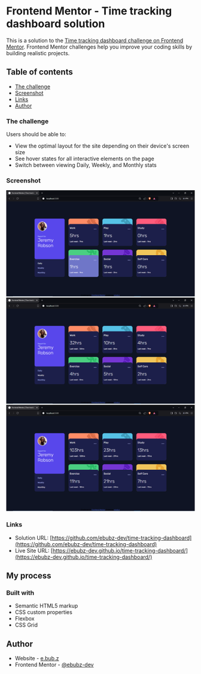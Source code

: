 # Frontend Mentor - Time tracking dashboard solution

This is a solution to the [Time tracking dashboard challenge on Frontend Mentor](https://www.frontendmentor.io/challenges/time-tracking-dashboard-UIQ7167Jw). Frontend Mentor challenges help you improve your coding skills by building realistic projects. 

## Table of contents

  - [The challenge](#the-challenge)
  - [Screenshot](#screenshot)
  - [Links](#links)
- [Author](#author)

### The challenge

Users should be able to:

- View the optimal layout for the site depending on their device's screen size
- See hover states for all interactive elements on the page
- Switch between viewing Daily, Weekly, and Monthly stats

### Screenshot

![](./Screenshot1.png)
![](./Screenshot2.png)
![](./Screenshot3.png)


### Links

- Solution URL: [https://github.com/ebubz-dev/time-tracking-dashboard](https://github.com/ebubz-dev/time-tracking-dashboard)
- Live Site URL: [https://ebubz-dev.github.io/time-tracking-dashboard/](https://ebubz-dev.github.io/time-tracking-dashboard/)

## My process

### Built with

- Semantic HTML5 markup
- CSS custom properties
- Flexbox
- CSS Grid

## Author

- Website - [e.bub.z](https://ebubz-dev.github.io)
- Frontend Mentor - [@ebubz-dev](https://www.frontendmentor.io/profile/ebubz-dev)